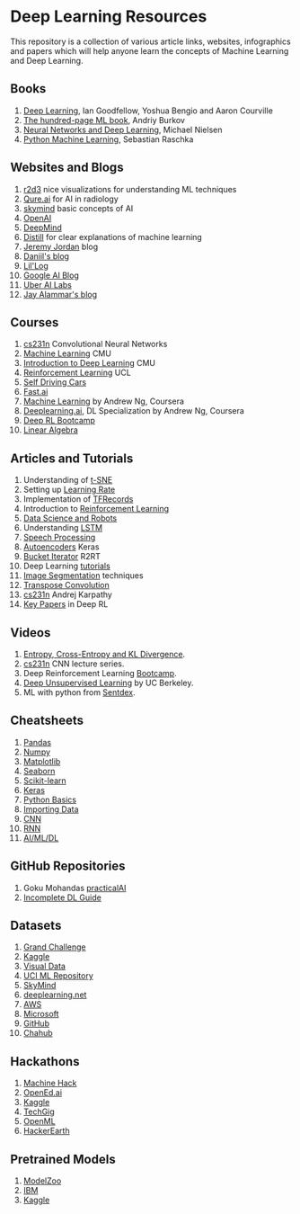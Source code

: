 # Deep Learning Resources
This repository is a collection of various article links, websites, infographics and papers which will help anyone learn the concepts of Machine Learning and Deep Learning.

## Books
1. [Deep Learning](https://www.deeplearningbook.org), Ian Goodfellow, Yoshua Bengio and Aaron Courville
2. [The hundred-page ML book](http://themlbook.com/wiki/doku.php), Andriy Burkov
3. [Neural Networks and Deep Learning](http://neuralnetworksanddeeplearning.com), Michael Nielsen
4. [Python Machine Learning](http://books.tarsoit.com/Python%20Machine%20Learning.pdf), Sebastian Raschka

## Websites and Blogs
1. [r2d3](http://www.r2d3.us) nice visualizations for understanding ML techniques
2. [Qure.ai](http://blog.qure.ai/) for AI in radiology
3. [skymind](https://skymind.ai/wiki/) basic concepts of AI
4. [OpenAI](https://openai.com)
5. [DeepMind](https://deepmind.com)
6. [Distill](https://distill.pub) for clear explanations of machine learning
7. [Jeremy Jordan](https://www.jeremyjordan.me) blog
8. [Daniil's blog](http://warmspringwinds.github.io)
9. [Lil'Log](https://lilianweng.github.io/lil-log/)
10. [Google AI Blog](https://ai.googleblog.com)
11. [Uber AI Labs](https://eng.uber.com/tag/uber-ai-labs/)
12. [Jay Alammar's blog](http://jalammar.github.io/)

## Courses
1. [cs231n](https://cs231n.github.io) Convolutional Neural Networks
2. [Machine Learning](http://www.cs.cmu.edu/~ninamf/courses/601sp15/lectures.shtml) CMU
3. [Introduction to Deep Learning](http://deeplearning.cs.cmu.edu) CMU
4. [Reinforcement Learning](http://www0.cs.ucl.ac.uk/staff/d.silver/web/Teaching.html) UCL
5. [Self Driving Cars](https://selfdrivingcars.mit.edu)
6. [Fast.ai](http://www.fast.ai)
7. [Machine Learning](https://www.coursera.org/learn/machine-learning) by Andrew Ng, Coursera
8. [Deeplearning.ai](https://www.coursera.org/specializations/deep-learning), DL Specialization by Andrew Ng, Coursera
9. [Deep RL Bootcamp](https://sites.google.com/view/deep-rl-bootcamp/lectures)
10. [Linear Algebra](https://github.com/fastai/numerical-linear-algebra/blob/master/README.md)

## Articles and Tutorials
1. Understanding of [t-SNE](https://lvdmaaten.github.io/tsne/)
2. Setting up [Learning Rate](https://www.jeremyjordan.me/nn-learning-rate/)
3. Implementation of [TFRecords](http://warmspringwinds.github.io/tensorflow/tf-slim/2016/12/21/tfrecords-guide/)
4. Introduction to [Reinforcement Learning](https://rubenfiszel.github.io/posts/rl4j/2016-08-24-Reinforcement-Learning-and-DQN.html)
5. [Data Science and Robots](https://brohrer.github.io/blog.html)
6. Understanding [LSTM](http://colah.github.io/posts/2015-08-Understanding-LSTMs/)
7. [Speech Processing](https://haythamfayek.com/2016/04/21/speech-processing-for-machine-learning.html)
8. [Autoencoders](https://blog.keras.io/building-autoencoders-in-keras.html) Keras
9. [Bucket Iterator](https://r2rt.com/recurrent-neural-networks-in-tensorflow-iii-variable-length-sequences.html) R2RT
10. Deep Learning [tutorials](http://ufldl.stanford.edu/tutorial/)
11. [Image Segmentation](https://www.jeremyjordan.me/semantic-segmentation/) techniques
12. [Transpose Convolution](https://datascience.stackexchange.com/a/20176)
13. [cs231n](http://cs231n.github.io/convolutional-networks/) Andrej Karpathy
14. [Key Papers](https://spinningup.openai.com/en/latest/spinningup/keypapers.html) in Deep RL

## Videos
1. [Entropy, Cross-Entropy and KL Divergence](https://www.youtube.com/watch?v=ErfnhcEV1O8).
2. [cs231n](https://www.youtube.com/playlist?list=PL3FW7Lu3i5JvHM8ljYj-zLfQRF3EO8sYv) CNN lecture series.
3. Deep Reinforcement Learning [Bootcamp](https://www.youtube.com/channel/UCTgM-VlXKuylPrZ_YGAJHOw/videos).
4. [Deep Unsupervised Learning](https://www.youtube.com/channel/UCf4SX8kAZM_oGcZjMREsU9w/videos) by UC Berkeley.
5. ML with python from [Sentdex](https://www.youtube.com/playlist?list=PLQVvvaa0QuDfKTOs3Keq_kaG2P55YRn5v).

## Cheatsheets
1. [Pandas](https://github.com/amanbasu/beginners-guide-to-ml/blob/master/9f0f2ae1-8bd8-4302-a67b-e17f3059d9e8.pdf)
2. [Numpy](https://github.com/amanbasu/beginners-guide-to-ml/blob/master/e9f83f72-a81b-42c7-af44-4e35b48b20b7.pdf)
3. [Matplotlib](https://github.com/amanbasu/beginners-guide-to-ml/blob/master/28b8210c-60cc-4f13-b0b4-5b4f2ad4790b.pdf)
4. [Seaborn](https://github.com/amanbasu/beginners-guide-to-ml/blob/master/f9f06e72-519a-4722-9912-b5de742dbac4.pdf)
5. [Scikit-learn](https://github.com/amanbasu/beginners-guide-to-ml/blob/master/5433fa18-9f43-44cc-b228-74672efcd116.pdf)
6. [Keras](https://github.com/amanbasu/beginners-guide-to-ml/blob/master/94fc681d-5422-40cb-a129-2218e9522f17.pdf)
7. [Python Basics](https://github.com/amanbasu/beginners-guide-to-ml/blob/master/e30fbcd9-f595-4a9f-803d-05ca5bf84612.pdf)
8. [Importing Data](https://github.com/amanbasu/beginners-guide-to-ml/blob/master/50d31142-3de0-4159-89b9-18b718a728ef.pdf)
9. [CNN](https://stanford.edu/~shervine/teaching/cs-230/cheatsheet-convolutional-neural-networks)
10. [RNN](https://stanford.edu/~shervine/teaching/cs-230/cheatsheet-recurrent-neural-networks)
11. [AI/ML/DL](https://stanford.edu/~shervine/teaching/)

## GitHub Repositories
1. Goku Mohandas [practicalAI](https://github.com/GokuMohandas/practicalAI)
2. [Incomplete DL Guide](https://github.com/sannykim/deep-learning-guide)

## Datasets
1. [Grand Challenge](https://grand-challenge.org/challenges/)
2. [Kaggle](https://www.kaggle.com/datasets)
3. [Visual Data](https://www.visualdata.io)
4. [UCI ML Repository](https://archive.ics.uci.edu/ml/datasets/Musk+(Version+2))
5. [SkyMind](https://skymind.ai/wiki/open-datasets)
6. [deeplearning.net](http://deeplearning.net/datasets/)
7. [AWS](https://registry.opendata.aws)
8. [Microsoft](https://msropendata.com)
9. [GitHub](https://github.com/awesomedata/awesome-public-datasets)
10. [Chahub](https://chahub.org)

## Hackathons
1. [Machine Hack](https://www.machinehack.com/all-courses/)
2. [OpenEd.ai](http://opened.ai/index.html)
3. [Kaggle](https://www.kaggle.com/competitions)
4. [TechGig](https://www.techgig.com/hackathon/ml_hackathon)
5. [OpenML](https://www.openml.org/home)
6. [HackerEarth](https://www.hackerearth.com/challenges/)

## Pretrained Models
1. [ModelZoo](https://modelzoo.co)
2. [IBM](https://developer.ibm.com/exchanges/models/all/category/artificial-intelligence/)
3. [Kaggle](https://www.kaggle.com/c/intel-mobileodt-cervical-cancer-screening/discussion/30134)
